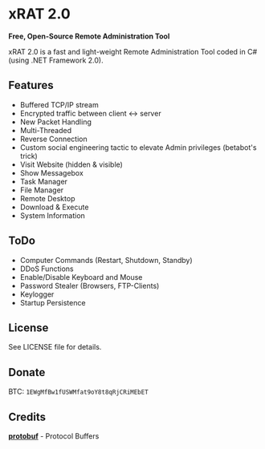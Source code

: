 xRAT 2.0
========
**Free, Open-Source Remote Administration Tool**

xRAT 2.0 is a fast and light-weight Remote Administration Tool coded in C# (using .NET Framework 2.0).

Features
---
* Buffered TCP/IP stream
* Encrypted traffic between client <-> server
* New Packet Handling
* Multi-Threaded
* Reverse Connection
* Custom social engineering tactic to elevate Admin privileges (betabot's trick)
* Visit Website (hidden & visible)
* Show Messagebox
* Task Manager
* File Manager
* Remote Desktop
* Download & Execute
* System Information

ToDo
---
* Computer Commands (Restart, Shutdown, Standby)
* DDoS Functions
* Enable/Disable Keyboard and Mouse
* Password Stealer (Browsers, FTP-Clients)
* Keylogger
* Startup Persistence

License
---
See LICENSE file for details.

Donate
---
BTC: `1EWgMfBw1fUSWMfat9oY8t8qRjCRiMEbET`

Credits
---
**[protobuf](https://code.google.com/p/protobuf/)** - Protocol Buffers